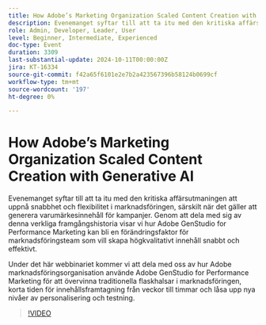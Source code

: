 ```yaml
---
title: How Adobe’s Marketing Organization Scaled Content Creation with Generative AI
description: Evenemanget syftar till att ta itu med den kritiska affärsutmaningen att uppnå snabbhet och flexibilitet i marknadsföringen, särskilt när det gäller att generera varumärkesinnehåll för kampanjer. Genom att dela med oss av denna verkliga framgångshistoria visar vi hur Adobe GenStudio for Performance Marketing kan bli en förändringsfaktor för marknadsföringsteam som vill skapa högkvalitativt innehåll snabbt och effektivt. Under det här webbinariet berättar vi hur Adobe’s marknadsorganisation använde Adobe GenStudio for Performance Marketing för att övervinna traditionella flaskhalsar i marknadsföringen, kortar tiden för innehållsframtagning från veckor till timmar och frigör nya nivåer av personalisering och testning.
role: Admin, Developer, Leader, User
level: Beginner, Intermediate, Experienced
doc-type: Event
duration: 3309
last-substantial-update: 2024-10-11T00:00:00Z
jira: KT-16334
source-git-commit: f42a65f6101e2e7b2a423567396b58124b0699cf
workflow-type: tm+mt
source-wordcount: '197'
ht-degree: 0%

---
```



# How Adobe’s Marketing Organization Scaled Content Creation with Generative AI

Evenemanget syftar till att ta itu med den kritiska affärsutmaningen att uppnå snabbhet och flexibilitet i marknadsföringen, särskilt när det gäller att generera varumärkesinnehåll för kampanjer. Genom att dela med sig av denna verkliga framgångshistoria visar vi hur Adobe GenStudio for Performance Marketing kan bli en förändringsfaktor för marknadsföringsteam som vill skapa högkvalitativt innehåll snabbt och effektivt.

Under det här webbinariet kommer vi att dela med oss av hur Adobe marknadsföringsorganisation använde Adobe GenStudio for Performance Marketing för att övervinna traditionella flaskhalsar i marknadsföringen, korta tiden för innehållsframtagning från veckor till timmar och låsa upp nya nivåer av personalisering och testning.

>[!VIDEO](https://video.tv.adobe.com/v/3435049/?learn=on)

